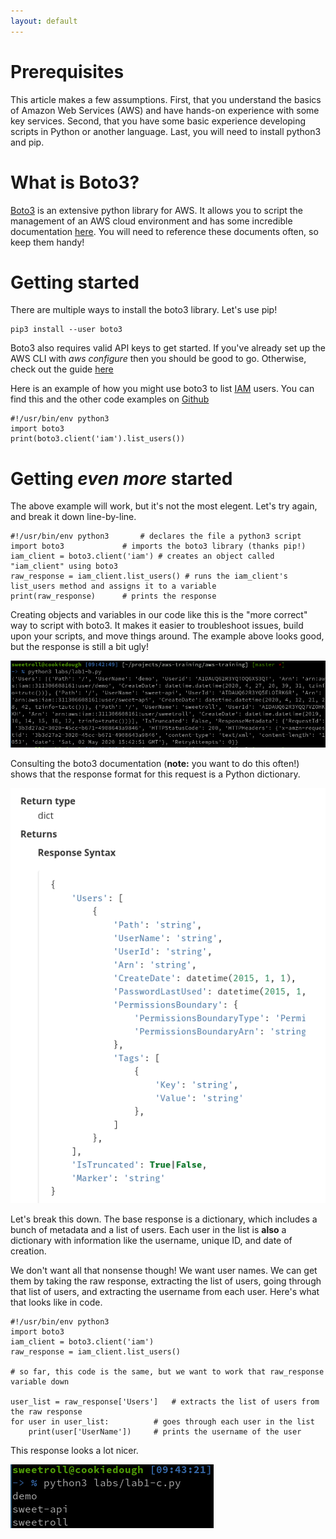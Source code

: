 ```yaml
---
layout: default
---
```


# Prerequisites
This article makes a few assumptions. First, that you understand the basics of Amazon Web Services (AWS) and have hands-on experience with some key services. Second, that you have some basic experience developing scripts in Python or another language. Last, you will need to install python3 and pip. 

# What is Boto3?
[Boto3](https://aws.amazon.com/sdk-for-python/) is an extensive python library for AWS. It allows you to script the management of an AWS cloud environment and has some incredible documentation [here](https://boto3.amazonaws.com/v1/documentation/api/latest/index.html). You will need to reference these documents often, so keep them handy!

# Getting started
There are multiple ways to install the boto3 library. Let's use pip!

```
pip3 install --user boto3
```

Boto3 also requires valid API keys to get started. If you've already set up the AWS CLI with _aws configure_ then you should be good to go. Otherwise, check out the guide [here](./cli-1.md)

Here is an example of how you might use boto3 to list [IAM](./iam-1) users. You can find this and the other code examples on [Github](https://github.com/sw33tr0ll/aws-training/labs/lab1.py)

```
#!/usr/bin/env python3
import boto3
print(boto3.client('iam').list_users())
```

# Getting _even more_ started
The above example will work, but it's not the most elegent. Let's try again, and break it down line-by-line. 

```
#!/usr/bin/env python3		 # declares the file a python3 script
import boto3			 # imports the boto3 library (thanks pip!)
iam_client = boto3.client('iam') # creates an object called "iam_client" using boto3
raw_response = iam_client.list_users() # runs the iam_client's list_users method and assigns it to a variable
print(raw_response)		 # prints the response
```

Creating objects and variables in our code like this is the "more correct" way to script with boto3. It makes it easier to troubleshoot issues, build upon your scripts, and move things around. The example above looks good, but the response is still a bit ugly! 

![lab1-b](/_images/lab1-b.png)

Consulting the boto3 documentation (**note:** you want to do this often!) shows that the response format for this request is a Python dictionary.

![lab1-b-response](/_images/lab1-b-response.png)

Let's break this down. The base response is a dictionary, which includes a bunch of metadata and a list of users. Each user in the list is **also** a dictionary with information like the username, unique ID, and date of creation.

We don't want all that nonsense though! We want user names. We can get them by taking the raw response, extracting the list of users, going through that list of users, and extracting the username from each user. Here's what that looks like in code. 

```
#!/usr/bin/env python3
import boto3
iam_client = boto3.client('iam')
raw_response = iam_client.list_users()

# so far, this code is the same, but we want to work that raw_response variable down

user_list = raw_response['Users'] 	# extracts the list of users from the raw response
for user in user_list:			# goes through each user in the list
    print(user['UserName'])		# prints the username of the user
```

This response looks a lot nicer. 

![lab1-c-response](/_images/lab1-c-response.png)

